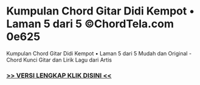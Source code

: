 
 # Kumpulan Chord Gitar Didi Kempot • Laman 5 dari 5 ©ChordTela.com 0e625


Kumpulan Chord Gitar Didi Kempot • Laman 5 dari 5 Mudah dan Original - Chord Kunci Gitar dan Lirik Lagu dari Artis

###  <a href="https://shortlighzx.web.app?sq=Kumpulan Chord Gitar Didi Kempot • Laman 5 dari 5 ©ChordTela.com"> >> VERSI LENGKAP KLIK DISINI << </a>
